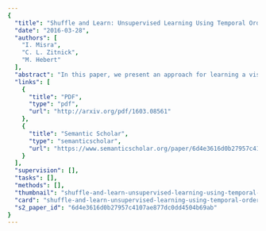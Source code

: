 ```yaml
---
{
  "title": "Shuffle and Learn: Unsupervised Learning Using Temporal Order Verification",
  "date": "2016-03-28",
  "authors": [
    "I. Misra",
    "C. L. Zitnick",
    "M. Hebert"
  ],
  "abstract": "In this paper, we present an approach for learning a visual representation from the raw spatiotemporal signals in videos. Our representation is learned without supervision from semantic labels. We formulate our method as an unsupervised sequential verification task, i.e., we determine whether a sequence of frames from a video is in the correct temporal order. With this simple task and no semantic labels, we learn a powerful visual representation using a Convolutional Neural Network (CNN). The representation contains complementary information to that learned from supervised image datasets like ImageNet. Qualitative results show that our method captures information that is temporally varying, such as human pose. When used as pre-training for action recognition, our method gives significant gains over learning without external data on benchmark datasets like UCF101 and HMDB51. To demonstrate its sensitivity to human pose, we show results for pose estimation on the FLIC and MPII datasets that are competitive, or better than approaches using significantly more supervision. Our method can be combined with supervised representations to provide an additional boost in accuracy.",
  "links": [
    {
      "title": "PDF",
      "type": "pdf",
      "url": "http://arxiv.org/pdf/1603.08561"
    },
    {
      "title": "Semantic Scholar",
      "type": "semanticscholar",
      "url": "https://www.semanticscholar.org/paper/6d4e3616d0b27957c4107ae877dc0dd4504b69ab"
    }
  ],
  "supervision": [],
  "tasks": [],
  "methods": [],
  "thumbnail": "shuffle-and-learn-unsupervised-learning-using-temporal-order-verification-thumb.jpg",
  "card": "shuffle-and-learn-unsupervised-learning-using-temporal-order-verification-card.jpg",
  "s2_paper_id": "6d4e3616d0b27957c4107ae877dc0dd4504b69ab"
}
---
```


